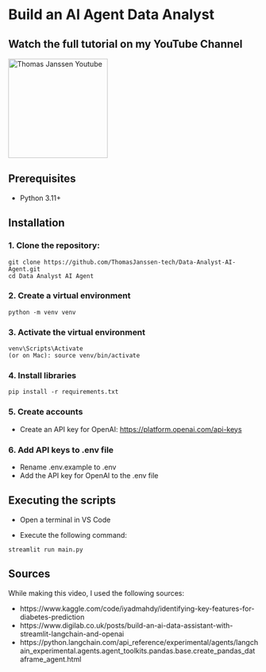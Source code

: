 <h1>Build an AI Agent Data Analyst</h1>

<h2>Watch the full tutorial on my YouTube Channel</h2>
<div>

<a href="https://www.youtube.com/watch?v=3ZDeqTIXBPM">
    <img src="thumbnail.png" alt="Thomas Janssen Youtube" width="200"/>
</a>
</div>

<h2>Prerequisites</h2>
<ul>
  <li>Python 3.11+</li>
</ul>

<h2>Installation</h2>
<h3>1. Clone the repository:</h3>

```
git clone https://github.com/ThomasJanssen-tech/Data-Analyst-AI-Agent.git
cd Data Analyst AI Agent
```

<h3>2. Create a virtual environment</h3>

```
python -m venv venv
```

<h3>3. Activate the virtual environment</h3>

```
venv\Scripts\Activate
(or on Mac): source venv/bin/activate
```

<h3>4. Install libraries</h3>

```
pip install -r requirements.txt
```

<h3>5. Create accounts</h3>

- Create an API key for OpenAI: https://platform.openai.com/api-keys

<h3>6. Add API keys to .env file</h3>

- Rename .env.example to .env
- Add the API key for OpenAI to the .env file

<h2>Executing the scripts</h2>

- Open a terminal in VS Code

- Execute the following command:

```
streamlit run main.py
```

<h2>Sources</h2>

While making this video, I used the following sources:

<ul>
<li>https://www.kaggle.com/code/iyadmahdy/identifying-key-features-for-diabetes-prediction</li>
<li>https://www.digilab.co.uk/posts/build-an-ai-data-assistant-with-streamlit-langchain-and-openai</li>
<li>https://python.langchain.com/api_reference/experimental/agents/langchain_experimental.agents.agent_toolkits.pandas.base.create_pandas_dataframe_agent.html</li>
</ul>
